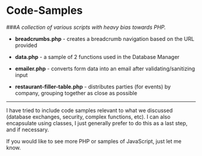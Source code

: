 Code-Samples
============

###*A collection of various scripts with heavy bias towards PHP.*

 - **breadcrumbs.php** - creates a breadcrumb navigation based on the URL provided
 
 - **data.php** - a sample of 2 functions used in the Database Manager
  
 - **emailer.php** - converts form data into an email after validating/sanitizing input

 - **restaurant-filler-table.php** - distributes parties (for events) by company, grouping together as close as possible

---

I have tried to include code samples relevant to what we discussed (database exchanges, security, complex functions, etc). I can also encapsulate using classes, I just generally prefer to do this as a last step, and if necessary.
  
If you would like to see more PHP or samples of JavaScript, just let me know.
